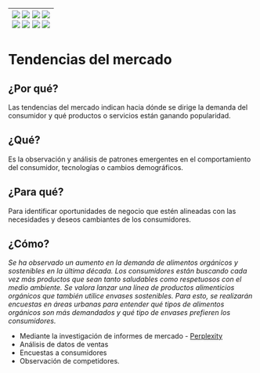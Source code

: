 <div align=right>

|[![](https://img.shields.io/badge/-Inicio-FFF?style=flat&logo=Emlakjet&logoColor=black)](/README.md) [![](https://img.shields.io/badge/-Introducción-FFF?style=flat&logo=abbrobotstudio&logoColor=black)](/documentos/intro.md) [![](https://img.shields.io/badge/-Modelos_de_lenguaje-FFF?style=flat&logo=LiveChat&logoColor=black)](/documentos/LLMs.md) [![](https://img.shields.io/badge/-Panorámica-FFF?style=flat&logo=openstreetmap&logoColor=black)](/documentos/panoramica.md)<br>  [![](https://img.shields.io/badge/-Prompts-FFF?style=flat&logo=Proton&logoColor=black)](/documentos/prompts/README.md) [![](https://img.shields.io/badge/-Ing,_de_prompts-FFF?style=flat&logo=googleearthengine&logoColor=black)](/documentos/ingenieriaDePrompts/README.md) [![](https://img.shields.io/badge/-Patrones-FFF?style=flat&logo=textpattern&logoColor=black)](/documentos/ingenieriaDePrompts/patrones/README.md) [![](https://img.shields.io/badge/-Casos_de_uso-FFF?style=flat&logo=gitbook&logoColor=black)](/documentos/casosDeUso/README.md)|
|-:|

</div>

# Tendencias del mercado

## ¿Por qué?

Las tendencias del mercado indican hacia dónde se dirige la demanda del consumidor y qué productos o servicios están ganando popularidad.

## ¿Qué?

Es la observación y análisis de patrones emergentes en el comportamiento del consumidor, tecnologías o cambios demográficos.

## ¿Para qué?

Para identificar oportunidades de negocio que estén alineadas con las necesidades y deseos cambiantes de los consumidores.

## ¿Cómo?

*Se ha observado un aumento en la demanda de alimentos orgánicos y sostenibles en la última década. Los consumidores están buscando cada vez más productos que sean tanto saludables como respetuosos con el medio ambiente. Se valora lanzar una línea de productos alimenticios orgánicos que también utilice envases sostenibles. Para esto, se realizarán encuestas en áreas urbanas para entender qué tipos de alimentos orgánicos son más demandados y qué tipo de envases prefieren los consumidores.*

- Mediante la investigación de informes de mercado - [Perplexity](https://www.perplexity.ai/search/Se-valora-lanzar-.eSnusBmQeWvA04STJePlA)
- Análisis de datos de ventas
- Encuestas a consumidores
- Observación de competidores.
